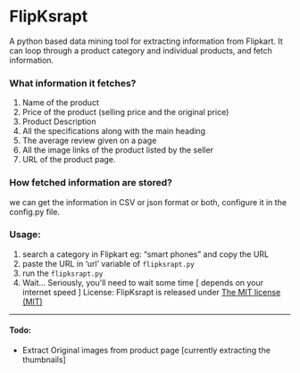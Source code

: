 # FlipKsrapt
A python based data mining tool for extracting information from Flipkart. It can loop through a product category and individual products, and fetch information.
### What information it fetches?
1.	Name of the product
2.	Price of the product (selling price and the original price)
3.	Product Description
4.	All the specifications along with the main heading
5.	The average review given on a page
6.	All the image links of the product listed by the seller
7.	URL of the product page.
### How fetched information are stored?
we can get the information in CSV or json format or both, configure it in the config.py file.
### Usage:
1.	search a category in Flipkart eg: “smart phones” and copy the URL 
2.	paste the URL in ‘url’ variable of `flipksrapt.py`
3.	run the `flipksrapt.py`
4.	Wait... Seriously, you'll need to wait some time [ depends on your internet speed ]
 License:
FlipKsrapt is released under [The MIT license (MIT)](http://opensource.org/licenses/MIT)
---
#### Todo:
-	Extract Original images from product page [currently extracting the thumbnails]
